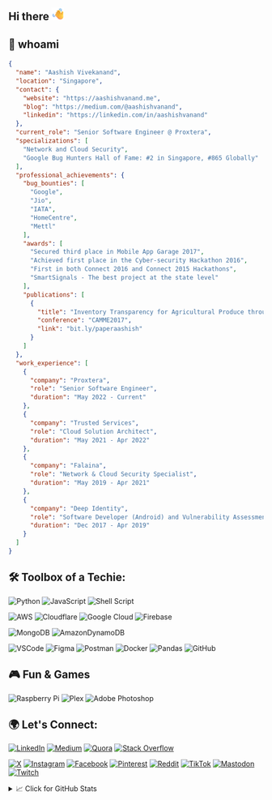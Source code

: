 ## Hi there <img src="https://raw.githubusercontent.com/aashishvanand/aashishvanand/main/images/Waving%20Hand.png" alt="Waving Hand" width="25" height="25" />

## 🌟 whoami
```json
{
  "name": "Aashish Vivekanand",
  "location": "Singapore",
  "contact": {
    "website": "https://aashishvanand.me",
    "blog": "https://medium.com/@aashishvanand",
    "linkedin": "https://linkedin.com/in/aashishvanand"
  },
  "current_role": "Senior Software Engineer @ Proxtera",
  "specializations": [
    "Network and Cloud Security",
    "Google Bug Hunters Hall of Fame: #2 in Singapore, #865 Globally"
  ],
  "professional_achievements": {
    "bug_bounties": [
      "Google",
      "Jio",
      "IATA",
      "HomeCentre",
      "Mettl"
    ],
    "awards": [
      "Secured third place in Mobile App Garage 2017",
      "Achieved first place in the Cyber-security Hackathon 2016",
      "First in both Connect 2016 and Connect 2015 Hackathons",
      "SmartSignals - The best project at the state level"
    ],
    "publications": [
      {
        "title": "Inventory Transparency for Agricultural Produce through IoT",
        "conference": "CAMME2017",
        "link": "bit.ly/paperaashish"
      }
    ]
  },
  "work_experience": [
    {
      "company": "Proxtera",
      "role": "Senior Software Engineer",
      "duration": "May 2022 - Current"
    },
    {
      "company": "Trusted Services",
      "role": "Cloud Solution Architect",
      "duration": "May 2021 - Apr 2022"
    },
    {
      "company": "Falaina",
      "role": "Network & Cloud Security Specialist",
      "duration": "May 2019 - Apr 2021"
    },
    {
      "company": "Deep Identity",
      "role": "Software Developer (Android) and Vulnerability Assessment and Penetration Tester",
      "duration": "Dec 2017 - Apr 2019"
    }
  ]
}

```

## 🛠️ Toolbox of a Techie:
![Python](https://img.shields.io/badge/python-3670A0?style=for-the-badge&logo=python&logoColor=ffdd54) ![JavaScript](https://img.shields.io/badge/javascript-323330.svg?style=for-the-badge&logo=javascript&logoColor=F7DF1E) ![Shell Script](https://img.shields.io/badge/shell_script-121011.svg?style=for-the-badge&logo=gnu-bash&logoColor=white) 

![AWS](https://img.shields.io/badge/AWS-FF9900.svg?style=for-the-badge&logo=amazon-aws&logoColor=white) ![Cloudflare](https://img.shields.io/badge/Cloudflare-F38020?style=for-the-badge&logo=Cloudflare&logoColor=white) ![Google Cloud](https://img.shields.io/badge/GoogleCloud-4285F4.svg?style=for-the-badge&logo=google-cloud&logoColor=white) ![Firebase](https://img.shields.io/badge/firebase-039BE5.svg?style=for-the-badge&logo=firebase) 

![MongoDB](https://img.shields.io/badge/MongoDB-4ea94b.svg?style=for-the-badge&logo=mongodb&logoColor=white) ![AmazonDynamoDB](https://img.shields.io/badge/Amazon%20DynamoDB-4053D6?style=for-the-badge&logo=Amazon%20DynamoDB&logoColor=white) 

![VSCode](https://img.shields.io/badge/Visual_Studio_Code-0078D4?style=for-the-badge&logo=visual%20studio%20code&logoColor=white) ![Figma](https://img.shields.io/badge/figma-F24E1E.svg?style=for-the-badge&logo=figma&logoColor=white) ![Postman](https://img.shields.io/badge/Postman-FF6C37?style=for-the-badge&logo=postman&logoColor=white) ![Docker](https://img.shields.io/badge/docker-0db7ed.svg?style=for-the-badge&logo=docker&logoColor=white) ![Pandas](https://img.shields.io/badge/pandas-150458.svg?style=for-the-badge&logo=pandas&logoColor=white) ![GitHub](https://img.shields.io/badge/github-121011.svg?style=for-the-badge&logo=github&logoColor=white)

## 🎮 Fun & Games
![Raspberry Pi](https://img.shields.io/badge/-RaspberryPi-C51A4A?style=for-the-badge&logo=Raspberry-Pi) ![Plex](https://img.shields.io/badge/plex-E5A00D.svg?style=for-the-badge&logo=plex&logoColor=white) ![Adobe Photoshop](https://img.shields.io/badge/adobe%20photoshop-31A8FF.svg?style=for-the-badge&logo=adobe%20photoshop&logoColor=white)

## 🌍 Let's Connect:
[![LinkedIn](https://img.shields.io/badge/LinkedIn-0077B5?style=for-the-badge&logo=linkedin&logoColor=white)](https://linkedin.com/in/aashishvanand) 
[![Medium](https://img.shields.io/badge/Medium-12100E?style=for-the-badge&logo=medium&logoColor=white)](https://medium.com/@aashishvanand)
[![Quora](https://img.shields.io/badge/Quora-B92B27.svg?&style=for-the-badge&logo=Quora&logoColor=white)](https://quora.com/profile/aashishvanand)
[![Stack Overflow](https://img.shields.io/badge/Stack%20Overflow-F58025?style=for-the-badge&logo=Stack%20Overflow&logoColor=white)](https://stackoverflow.com/users/5414883) 

[![X](https://img.shields.io/badge/X-black.svg?style=for-the-badge&logo=X&logoColor=white)](https://x.com/aashishvanand)
[![Instagram](https://img.shields.io/badge/Instagram-E4405F?style=for-the-badge&logo=instagram&logoColor=white)](https://instagram.com/aashishvanand) 
[![Facebook](https://img.shields.io/badge/Facebook-1877F2?style=for-the-badge&logo=facebook&logoColor=white)](https://facebook.com/aashishvanand) 
[![Pinterest](https://img.shields.io/badge/Pinterest-E60023.svg?&style=for-the-badge&logo=Pinterest&logoColor=white)](https://pinterest.com/aashishvanand)
[![Reddit](https://img.shields.io/badge/Reddit-FF4500?style=for-the-badge&logo=reddit&logoColor=white)](https://reddit.com/user/aashishvanand) 
[![TikTok](https://img.shields.io/badge/TikTok-000000?style=for-the-badge&logo=tiktok&logoColor=white)](https://tiktok.com/@aashishvanand) 
[![Mastodon](https://img.shields.io/badge/-MASTODON-2B90D9?style=for-the-badge&logo=mastodon&logoColor=white)](https://mastodon.social/@aashishvanand) 
[![Twitch](https://img.shields.io/badge/Twitch-9146FF?style=for-the-badge&logo=twitch&logoColor=white)](https://twitch.tv/aashishvanand) 


<details>
<summary> 📈 Click for GitHub Stats</summary>
<p align="center">
    <img alt = "GitHub Stats" src="https://github-readme-stats.vercel.app/api?username=aashishvanand&show_icons=true&theme=transparent&rank_icon=percentile&icon_color=fff&text_color=9f9f9f&title_color=fff&hide_border=true">
    <br>
    <br>
    <img alt = "GitHub Trophy" src="https://github-profile-trophy.vercel.app/?username=aashishvanand&no-frame=true&no-bg=true&margin-w=4&theme=darkhub&row=2&column=3"
</p>
</details>

<!--
**aashishvanand/aashishvanand** is a ✨ _special_ ✨ repository because its `README.md` (this file) appears on your GitHub profile.

Here are some ideas to get you started:

- 🔭 I’m currently working on ...
- 🌱 I’m currently learning ...
- 👯 I’m looking to collaborate on ...
- 🤔 I’m looking for help with ...
- 💬 Ask me about ...
- 📫 How to reach me: ...
- 😄 Pronouns: ...
- ⚡ Fun fact: ...
-->
